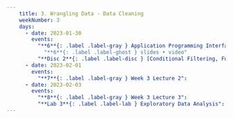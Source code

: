 ```yaml
---
    title: 3. Wrangling Data - Data Cleaning
    weekNumber: 3
    days:
      - date: 2023-01-30
        events:
          "**6**{: .label .label-gray } Application Programming Interface (API)":
            "**6**{: .label .label-ghost } slides • video"
          "**Disc 2**{: .label .label-disc } [Conditional Filtering, Functions & APIs](https://docs.google.com/presentation/d/13hwGUMStShL3KDhhx-YDVFWWyesM2OUwWXhNqL5Krzw/edit?usp=sharing) ([demo](https://datahub.berkeley.edu/hub/user-redirect/git-pull?repo=https%3A%2F%2Fgithub.com%2FUCB-Econ-148%2Fsp23-student&branch=main&urlpath=lab%2Ftree%2Fsp23-student%2Fdisc%2Fdisc02%2Fdisc2-demo.ipynb))":
      - date: 2023-02-01
        events:
          "**7**{: .label .label-gray } Week 3 Lecture 2":
      - date: 2023-02-03
        events:
          "**8**{: .label .label-gray } Week 3 Lecture 3":
          "**Lab 3**{: .label .label-lab } Exploratory Data Analysis":         
---
```

